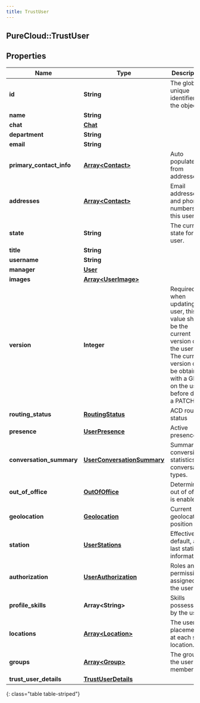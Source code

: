 ```yaml
---
title: TrustUser
---
```

## PureCloud::TrustUser

## Properties

|Name | Type | Description | Notes|
|------------ | ------------- | ------------- | -------------|
| **id** | **String** | The globally unique identifier for the object. | [optional] |
| **name** | **String** |  | [optional] |
| **chat** | [**Chat**](Chat.html) |  | [optional] |
| **department** | **String** |  | [optional] |
| **email** | **String** |  | [optional] |
| **primary_contact_info** | [**Array&lt;Contact&gt;**](Contact.html) | Auto populated from addresses. | [optional] |
| **addresses** | [**Array&lt;Contact&gt;**](Contact.html) | Email addresses and phone numbers for this user | [optional] |
| **state** | **String** | The current state for this user. | [optional] |
| **title** | **String** |  | [optional] |
| **username** | **String** |  | [optional] |
| **manager** | [**User**](User.html) |  | [optional] |
| **images** | [**Array&lt;UserImage&gt;**](UserImage.html) |  | [optional] |
| **version** | **Integer** | Required when updating a user, this value should be the current version of the user.  The current version can be obtained with a GET on the user before doing a PATCH. | |
| **routing_status** | [**RoutingStatus**](RoutingStatus.html) | ACD routing status | [optional] |
| **presence** | [**UserPresence**](UserPresence.html) | Active presence | [optional] |
| **conversation_summary** | [**UserConversationSummary**](UserConversationSummary.html) | Summary of conversion statistics for conversation types. | [optional] |
| **out_of_office** | [**OutOfOffice**](OutOfOffice.html) | Determine if out of office is enabled | [optional] |
| **geolocation** | [**Geolocation**](Geolocation.html) | Current geolocation position | [optional] |
| **station** | [**UserStations**](UserStations.html) | Effective, default, and last station information | [optional] |
| **authorization** | [**UserAuthorization**](UserAuthorization.html) | Roles and permissions assigned to the user | [optional] |
| **profile_skills** | **Array&lt;String&gt;** | Skills possessed by the user | [optional] |
| **locations** | [**Array&lt;Location&gt;**](Location.html) | The user placement at each site location. | [optional] |
| **groups** | [**Array&lt;Group&gt;**](Group.html) | The groups the user is a member of | [optional] |
| **trust_user_details** | [**TrustUserDetails**](TrustUserDetails.html) |  | [optional] |
{: class="table table-striped"}


